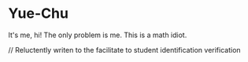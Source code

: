 # Yue-Chu
It's me, hi! The only problem is me. This is a math idiot.

// Reluctently writen to the facilitate to student identification verification
